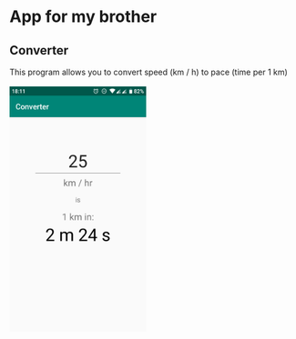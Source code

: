 # App for my brother
## Converter
This program allows you to convert speed (km / h) to pace (time per 1 km)
<br />
<br />
<img src="https://github.com/r-yevchuk/Converter/blob/master/screenshot1.png" width="240" height="432">
